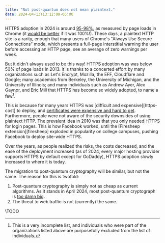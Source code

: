 ```yaml
---
title: "Not post-quantum does not mean plaintext."
date: 2024-04-13T13:12:00-05:00
---
```


HTTPS adoption in 2024 is around [95-98\%][goog-https-transparency], as measured
by page loads in Chrome (it [would be better][chromium-https-default] if it was
100\%!). These days, a plaintext HTTP site is a rarity, enough that many users
of Chrome's "Always Use Secure Connections" mode, which presents a full-page
interstitial warning the user before accessing an HTTP page, see an average of
zero warnings per week.

But it didn't always used to be this way! HTTPS adoption was was below 50\% of
page loads in 2013. It is thanks to a concerted effort by many organizations
such as Let's Encrypt, Mozilla, the EFF, Cloudflare and Google; many academics
from Berkeley, the University of Michigan, and the University of Illinois; and
many individuals such as Andrew Ayer, Alex Gaynor, and Eric Mill that HTTPS has
become so widely adopted, to name a few[^1].

This is because for many years HTTPS was [difficult and expensive][https-cost]
to deploy, and [certificates were expensive and hard to get][chocolate].
Furthermore, people were not aware of the security downsides of using plaintext
HTTP. The prevalent idea in 2010 was that you only needed HTTPS for login pages.
This is how Facebook worked, until the [Firesheep extension][firesheep] exploded
in popularity on college campuses, pushing Facebook to deploy site-wide HTTPS.

Over the years, as people realized the risks, the costs decreased, and the ease
of the deployment increased (as of 2024, every major hosting provider supports
HTTPS by default except for GoDaddy), HTTPS adoption slowly increased to where
it is today.

The migration to post-quantum cryptography will be similar, but not the same.
The reason for this is twofold:
1. Post-quantum cryptography is simply not as cheap as current algorithms. As it
  stands in April 2024, most post-quantum cryptograph is [too damn
  big][pqc-too-damn-big].
1. The threat to web traffic is not (currently) the same.

\TODO


[^1]: This is a very incomplete list, and individuals who were part of the
  organizations listed above are purposefully excluded from the list of
  individuals.

[chocolate]: \TODO
[goog-https-transparency]: \TODO
[chromium-https-default]: \TODO
[pqc-too-damn-big]: \TODO
